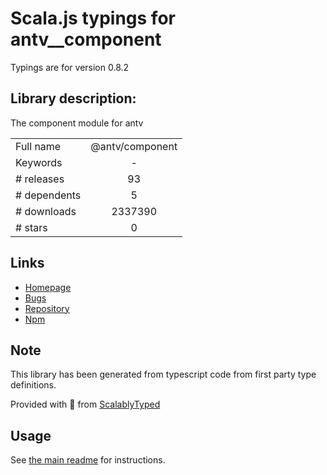 
# Scala.js typings for antv__component

Typings are for version 0.8.2

## Library description:
The component module for antv

|                    |                 |
| ------------------ | :-------------: |
| Full name          | @antv/component |
| Keywords           | - |
| # releases         | 93 |
| # dependents       | 5 |
| # downloads        | 2337390 |
| # stars            | 0 |

## Links
- [Homepage](https://github.com/antvis/component#readme)
- [Bugs](https://github.com/antvis/component/issues)
- [Repository](https://github.com/antvis/component)
- [Npm](https://www.npmjs.com/package/%40antv%2Fcomponent)
    


## Note
This library has been generated from typescript code from first party type definitions.

Provided with :purple_heart: from [ScalablyTyped](https://github.com/oyvindberg/ScalablyTyped)

## Usage
See [the main readme](../../readme.md) for instructions.


